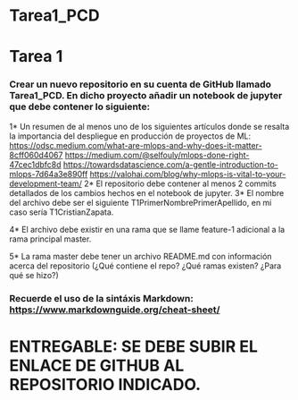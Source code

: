 # Tarea1_PCD
# Tarea 1
### Crear un nuevo repositorio en su cuenta de GitHub llamado Tarea1_PCD. En dicho proyecto añadir un notebook de jupyter que debe contener lo siguiente:

1* Un resumen de al menos uno de los siguientes artículos donde se resalta la importancia del despliegue en producción de proyectos de ML:
https://odsc.medium.com/what-are-mlops-and-why-does-it-matter-8cff060d4067
https://medium.com/@selfouly/mlops-done-right-47cec1dbfc8d
https://towardsdatascience.com/a-gentle-introduction-to-mlops-7d64a3e890ff
https://valohai.com/blog/why-mlops-is-vital-to-your-development-team/
2* El repositorio debe contener al menos 2 commits detallados de los cambios hechos en el notebook de jupyter.
3* El nombre del archivo debe ser el siguiente T1PrimerNombrePrimerApellido, en mi caso sería T1CristianZapata.

4* El archivo debe existir en una rama que se llame feature-1 adicional a la rama principal master.

5* La rama master debe tener un archivo README.md con información acerca del repositorio (¿Qué contiene el repo? ¿Qué ramas existen? ¿Para qué se hizo?)

### Recuerde el uso de la sintáxis Markdown: https://www.markdownguide.org/cheat-sheet/

# ENTREGABLE: SE DEBE SUBIR EL ENLACE DE GITHUB AL REPOSITORIO INDICADO.